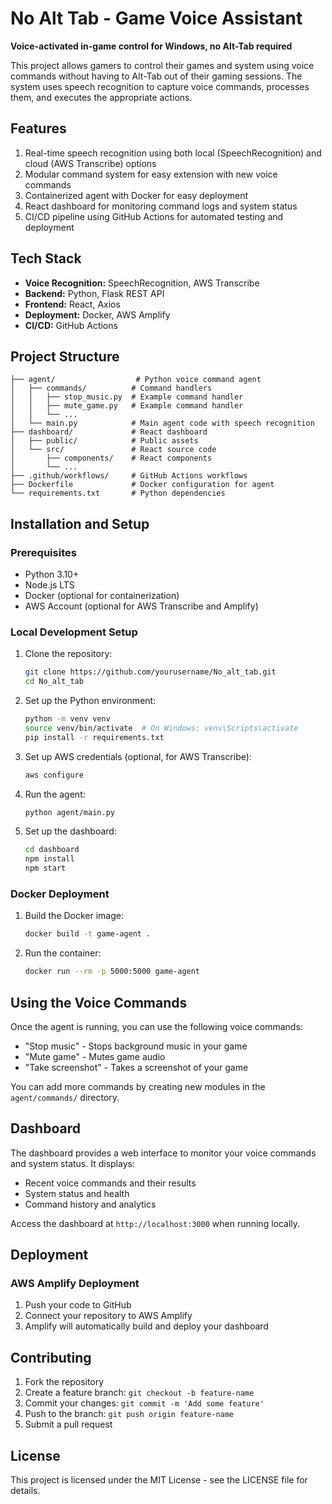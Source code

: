 # No Alt Tab - Game Voice Assistant

**Voice-activated in-game control for Windows, no Alt-Tab required**

This project allows gamers to control their games and system using voice commands without having to Alt-Tab out of their gaming sessions. The system uses speech recognition to capture voice commands, processes them, and executes the appropriate actions.

## Features

1. Real-time speech recognition using both local (SpeechRecognition) and cloud (AWS Transcribe) options
2. Modular command system for easy extension with new voice commands
3. Containerized agent with Docker for easy deployment
4. React dashboard for monitoring command logs and system status
5. CI/CD pipeline using GitHub Actions for automated testing and deployment

## Tech Stack

- **Voice Recognition:** SpeechRecognition, AWS Transcribe
- **Backend:** Python, Flask REST API
- **Frontend:** React, Axios
- **Deployment:** Docker, AWS Amplify
- **CI/CD:** GitHub Actions

## Project Structure

```
├── agent/                  # Python voice command agent
│   ├── commands/          # Command handlers
│   │   ├── stop_music.py  # Example command handler
│   │   ├── mute_game.py   # Example command handler
│   │   └── ...           
│   └── main.py            # Main agent code with speech recognition
├── dashboard/             # React dashboard
│   ├── public/            # Public assets
│   └── src/               # React source code
│       ├── components/    # React components
│       └── ...           
├── .github/workflows/     # GitHub Actions workflows
├── Dockerfile             # Docker configuration for agent
└── requirements.txt       # Python dependencies
```

## Installation and Setup

### Prerequisites

- Python 3.10+
- Node.js LTS
- Docker (optional for containerization)
- AWS Account (optional for AWS Transcribe and Amplify)

### Local Development Setup

1. Clone the repository:
   ```bash
   git clone https://github.com/yourusername/No_alt_tab.git
   cd No_alt_tab
   ```

2. Set up the Python environment:
   ```bash
   python -m venv venv
   source venv/bin/activate  # On Windows: venv\Scripts\activate
   pip install -r requirements.txt
   ```

3. Set up AWS credentials (optional, for AWS Transcribe):
   ```bash
   aws configure
   ```

4. Run the agent:
   ```bash
   python agent/main.py
   ```

5. Set up the dashboard:
   ```bash
   cd dashboard
   npm install
   npm start
   ```

### Docker Deployment

1. Build the Docker image:
   ```bash
   docker build -t game-agent .
   ```

2. Run the container:
   ```bash
   docker run --rm -p 5000:5000 game-agent
   ```

## Using the Voice Commands

Once the agent is running, you can use the following voice commands:

- "Stop music" - Stops background music in your game
- "Mute game" - Mutes game audio
- "Take screenshot" - Takes a screenshot of your game

You can add more commands by creating new modules in the `agent/commands/` directory.

## Dashboard

The dashboard provides a web interface to monitor your voice commands and system status. It displays:

- Recent voice commands and their results
- System status and health
- Command history and analytics

Access the dashboard at `http://localhost:3000` when running locally.

## Deployment

### AWS Amplify Deployment

1. Push your code to GitHub
2. Connect your repository to AWS Amplify
3. Amplify will automatically build and deploy your dashboard

## Contributing

1. Fork the repository
2. Create a feature branch: `git checkout -b feature-name`
3. Commit your changes: `git commit -m 'Add some feature'`
4. Push to the branch: `git push origin feature-name`
5. Submit a pull request

## License

This project is licensed under the MIT License - see the LICENSE file for details.

